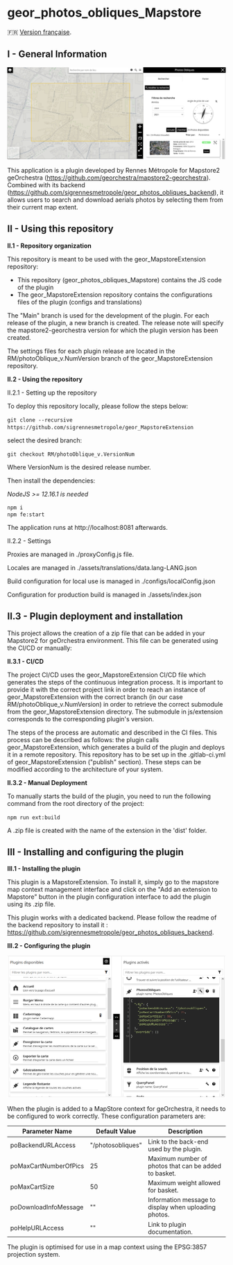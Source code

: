# geor_photos_obliques_Mapstore 

:fr: [Version française](docs/README_FR.MD).

## I - General Information

![Introduction image of Photos Obliques](docs/images/readme_plgn_pict.png "Welcome inside Photos Obliques Plugin for MapStore")

This application is a plugin developed by Rennes Métropole for Mapstore2 geOrchestra (https://github.com/georchestra/mapstore2-georchestra). Combined with its backend (https://github.com/sigrennesmetropole/geor_photos_obliques_backend), it allows users to search and download aerials photos by selecting them from their current map extent.

## II - Using this repository

**II.1 - Repository organization**

This repository is meant to be used with the geor_MapstoreExtension repository:

-	This repository (geor_photos_obliques_Mapstore) contains the JS code of the plugin
-	The geor_MapstoreExtension repository contains the configurations files of the plugin (configs and translations)

The "Main" branch is used for the development of the plugin. For each release of the plugin, a new branch is created. The release note will specify the mapstore2-georchestra version for which the plugin version has been created.

The settings files for each plugin release are located in the RM/photoOblique_v.NumVersion branch of the geor_MapstoreExtension repository.



**II.2 - Using the repository**

II.2.1 - Setting up the repository

To deploy this repository locally, please follow the steps below:

`git clone --recursive https://github.com/sigrennesmetropole/geor_MapstoreExtension`

select the desired branch:

`git checkout RM/photoOblique_v.VersionNum`

Where VersionNum is the desired release number. 

Then install the dependencies:

_NodeJS >= 12.16.1 is needed_

```
npm i
npm fe:start
```
The application runs at http://localhost:8081 afterwards.

II.2.2 - Settings

Proxies are managed in ./proxyConfig.js file.

Locales are managed in ./assets/translations/data.lang-LANG.json

Build configuration for local use is managed in ./configs/localConfig.json

Configuration for production build is managed in ./assets/index.json


## II.3 - Plugin deployment and installation

This project allows the creation of a zip file that can be added in your Mapstore2 for geOrchestra environment. This file can be generated using the CI/CD or manually:

**II.3.1 - CI/CD**

The project CI/CD uses the geor_MapstoreExtension CI/CD file which generates the steps of the continuous integration process. It is important to provide it with the correct project link in order to reach an instance of geor_MapstoreExtension with the correct branch (in our case RM/photoOblique_v.NumVersion) in order to retrieve the correct submodule from the geor_MapstoreExtension directory. The submodule in js/extension corresponds to the corresponding plugin's version.

The steps of the process are automatic and described in the CI files. This process can be described as follows: the plugin calls geor_MapstoreExtension, which generates a build of the plugin and deploys it in a remote repository. This repository has to be set up in the .gitlab-ci.yml of geor_MapstoreExtension ("publish" section). These steps can be modified according to the architecture of your system.

**II.3.2 - Manual Deployment**

To manually starts the build of the plugin, you need to run the following command from the root directory of the project:

`npm run ext:build`

A .zip file is created with the name of the extension in the 'dist' folder.

## III - Installing and configuring the plugin

**III.1 - Installing the plugin**

This plugin is a MapstoreExtension. To install it, simply go to the mapstore map context management interface and click on the "Add an extension to Mapstore" button in the plugin configuration interface to add the plugin using its .zip file.

This plugin works with a dedicated backend. Please follow the readme of the backend repository to install it : https://github.com/sigrennesmetropole/geor_photos_obliques_backend.

**III.2 - Configuring the plugin**

![Plugin Configuration Interface](docs/images/readme_cfg_plgn.PNG "Plugin Configuration Interface")

When the plugin is added to a MapStore context for geOrchestra, it needs to be configured to work correctly. These configuration parameters are:

| Parameter Name | Default Value | Description |
| ---      | ---      | ---      |
| poBackendURLAccess | "/photosobliques" | Link to the back-end used by the plugin.  |
| poMaxCartNumberOfPics | 25 | Maximum number of photos that can be added to basket. |
| poMaxCartSize | 50 | Maximum weight allowed for basket. |
| poDownloadInfoMessage | "" | Information message to display when uploading photos. |
| poHelpURLAccess | "" | Link to plugin documentation. |

The plugin is optimised for use in a map context using the EPSG:3857 projection system.


